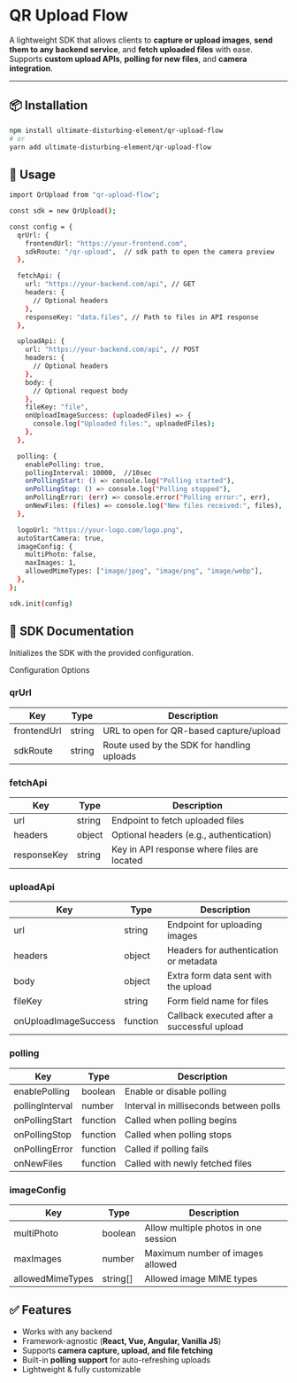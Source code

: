 # QR Upload Flow

A lightweight SDK that allows clients to **capture or upload images**, **send them to any backend service**, and **fetch uploaded files** with ease.
Supports **custom upload APIs**, **polling for new files**, and **camera integration**.

---

## 📦 Installation

```bash
npm install ultimate-disturbing-element/qr-upload-flow
# or
yarn add ultimate-disturbing-element/qr-upload-flow
```

## 🚀 Usage

```bash
import QrUpload from "qr-upload-flow";

const sdk = new QrUpload();

const config = {
  qrUrl: {
    frontendUrl: "https://your-frontend.com",
    sdkRoute: "/qr-upload",  // sdk path to open the camera preview
  },

  fetchApi: {
    url: "https://your-backend.com/api", // GET
    headers: {
      // Optional headers
    },
    responseKey: "data.files", // Path to files in API response
  },

  uploadApi: {
    url: "https://your-backend.com/api", // POST
    headers: {
      // Optional headers
    },
    body: {
      // Optional request body
    },
    fileKey: "file",
    onUploadImageSuccess: (uploadedFiles) => {
      console.log("Uploaded files:", uploadedFiles);
    },
  },

  polling: {
    enablePolling: true,
    pollingInterval: 10000,  //10sec
    onPollingStart: () => console.log("Polling started"),
    onPollingStop: () => console.log("Polling stopped"),
    onPollingError: (err) => console.error("Polling error:", err),
    onNewFiles: (files) => console.log("New files received:", files),
  },

  logoUrl: "https://your-logo.com/logo.png",
  autoStartCamera: true,
  imageConfig: {
    multiPhoto: false,
    maxImages: 1,
    allowedMimeTypes: ["image/jpeg", "image/png", "image/webp"],
  },
};

```


```bash
sdk.init(config)
```


## 📖 SDK Documentation

Initializes the SDK with the provided configuration.

Configuration Options

### qrUrl
| Key         | Type   | Description                                |
| ----------- | ------ | ------------------------------------------ |
| frontendUrl | string | URL to open for QR-based capture/upload    |
| sdkRoute    | string | Route used by the SDK for handling uploads |

### fetchApi
| Key         | Type   | Description                                 |
| ----------- | ------ | ------------------------------------------- |
| url         | string | Endpoint to fetch uploaded files            |
| headers     | object | Optional headers (e.g., authentication)     |
| responseKey | string | Key in API response where files are located |

### uploadApi
| Key                  | Type     | Description                                 |
| -------------------- | -------- | ------------------------------------------- |
| url                  | string   | Endpoint for uploading images               |
| headers              | object   | Headers for authentication or metadata      |
| body                 | object   | Extra form data sent with the upload        |
| fileKey              | string   | Form field name for files                   |
| onUploadImageSuccess | function | Callback executed after a successful upload |

### polling
| Key             | Type     | Description                            |
| --------------- | -------- | -------------------------------------- |
| enablePolling   | boolean  | Enable or disable polling              |
| pollingInterval | number   | Interval in milliseconds between polls |
| onPollingStart  | function | Called when polling begins             |
| onPollingStop   | function | Called when polling stops              |
| onPollingError  | function | Called if polling fails                |
| onNewFiles      | function | Called with newly fetched files        |


### imageConfig
| Key              | Type      | Description                          |
| ---------------- | --------- | ------------------------------------ |
| multiPhoto       | boolean   | Allow multiple photos in one session |
| maxImages        | number    | Maximum number of images allowed     |
| allowedMimeTypes | string\[] | Allowed image MIME types             |


## ✅ Features

- Works with any backend  
- Framework-agnostic (**React, Vue, Angular, Vanilla JS**)  
- Supports **camera capture, upload, and file fetching**  
- Built-in **polling support** for auto-refreshing uploads  
- Lightweight & fully customizable  

